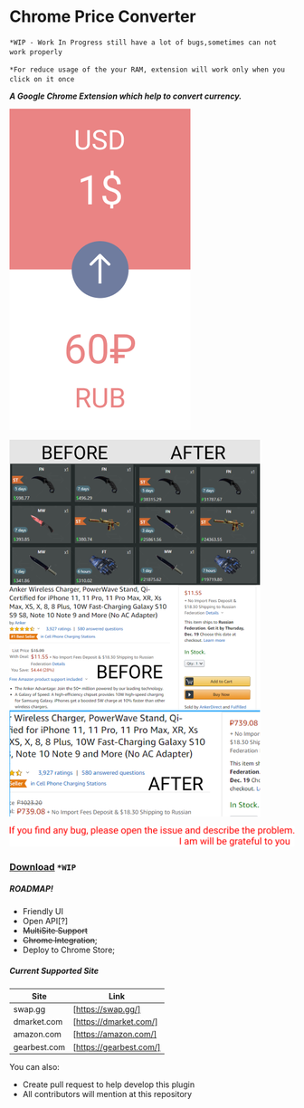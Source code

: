 # Chrome Price Converter
`*WIP - Work In Progress still have a lot of bugs,sometimes can not work properly`

`*For reduce usage of the your RAM, extension will work only when you click on it once`

**_A Google Chrome Extension which help to convert currency._**

![Concept Menu](assets/img/Menu.png) 

![Demo](assets/img/demo.png) 

![Notice](assets/img/notice.svg) 

### **[Download][https://github.com/AydievMansur/price_parse_chrome/archive/master.zip]** `*WIP`
##### ROADMAP!

  - Friendly UI
  - Open API[?]
  - ~~MultiSite Support~~
  - ~~Chrome Integration~~;
  - Deploy to Chrome Store;
  
##### Current Supported Site
  
| Site | Link |
| ------ | ------ |
| swap.gg | [https://swap.gg/] |
| dmarket.com | [https://dmarket.com/] |
| amazon.com | [https://amazon.com/] |
| gearbest.com | [https://gearbest.com/] |

You can also:
  - Create pull request to help develop this plugin
  - All contributors will mention at this repository
  


[https://github.com/AydievMansur/price_parse_chrome/archive/master.zip]: https://github.com/AydievMansur/price_parse_chrome/archive/master.zip
